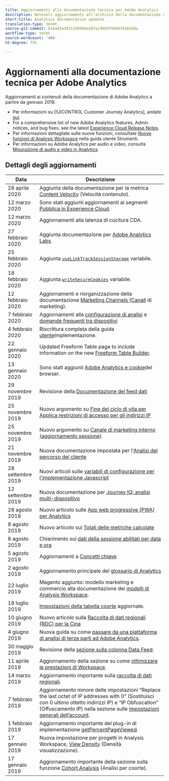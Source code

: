 ```yaml
---
title: Aggiornamenti alla documentazione tecnica per Adobe Analytics
description: Notevoli aggiornamenti all'archivio della documentazione di Adobe Analytics.
short-title: Analytics documentation updates
translation-type: tm+mt
source-git-commit: 816a83a3911250460e26fac9469f604b7616560a
workflow-type: tm+mt
source-wordcount: '466'
ht-degree: 73%

---
```



# Aggiornamenti alla documentazione tecnica per Adobe Analytics

Aggiornamenti ai contenuti della documentazione di Adobe Analytics a partire da gennaio 2019.

* Per informazioni su [!UICONTROL Customer Journey Analytics], andate [qui](https://docs.adobe.com/content/help/en/analytics-platform/using/cja-landing.html).
* For a comprehensive list of new Adobe Analytics features, Admin notices, and bug fixes, see the latest [Experience Cloud Release Notes](https://docs.adobe.com/content/help/it-IT/release-notes/experience-cloud/current.html).
* Per informazioni dettagliate sulle nuove funzioni, consultate [Nuove funzioni di Analysis Workspace](/help/analyze/analysis-workspace/new-features-in-analysis-workspace.md) nella guida utente Strumenti.
* Per informazioni su Adobe Analytics per audio e video, consulta [Misurazione di audio e video in Analytics](https://docs.adobe.com/content/help/it-IT/media-analytics/using/media-overview.html).

## Dettagli degli aggiornamenti

| Data | Descrizione |
|---|---|
| 28 aprile 2020 | Aggiunta della documentazione per la metrica [Content Velocity](/help/components/c-variables/c-metrics/metrics-content-velocity.md) (Velocità contenuto). |
| 12 marzo 2020 | Sono stati aggiunti aggiornamenti ai segmenti [Pubblica in Experience Cloud](/help/components/c-segmentation/c-segmentation-workflow/seg-publish.md). |
| 12 marzo 2020 | Aggiornamenti alla latenza di cucitura CDA. |
| 27 febbraio 2020 | Aggiunta documentazione per [Adobe Analytics Labs](https://docs.adobe.com/content/help/it-IT/analytics/analyze/tech-previews/overview.html). |
| 25 febbraio 2020 | Aggiunta [`useLinkTrackSessionStorage`](/help/implement/vars/config-vars/uselinktracksessionstorage.md) variabile. |
| 18 febbraio 2020 | Aggiunta [`writeSecureCookies`](/help/implement/vars/config-vars/writesecurecookies.md) variabile. |
| 12 febbraio 2020 | Aggiornamenti e riorganizzazione della documentazione [Marketing Channels (Canali](/help/components/c-marketing-channels/c-getting-started-mchannel.md) di marketing). |
| 7 febbraio 2020 | Aggiornamenti alla [configurazione di analisi](../components/cda/cda-setup.md) e [domande frequenti tra dispositivi](../components/cda/cda-faq.md) |
| 4 febbraio 2020 | Riscrittura completa della guida [utente](../implement/home.md)Implementazione. |
| 22 gennaio 2020 | Updated Freeform Table page to include information on the new [Freeform Table Builder](/help/analyze/analysis-workspace/visualizations/freeform-table.md). |
| 13 gennaio 2020 | Sono stati aggiunti [Adobe Analytics e cookie](../technotes/cookies.md)del browser. |
| 29 novembre 2019 | Revisione della [Documentazione del feed dati](/help/export/analytics-data-feed/data-feed-overview.md) |
| 25 novembre 2019 | Nuovo argomento su [Fine del ciclo di vita per Applica restrizioni di accesso per gli indirizzi IP](https://docs.adobe.com/content/help/it-IT/analytics/admin/company-settings/login-restrictions-eol.html) |
| 25 novembre 2019 | Nuovo argomento su [Canale di marketing interno (aggiornamento sessione)](https://docs.adobe.com/content/help/it-IT/analytics/components/marketing-channels/session-refresh.html) |
| 21 novembre 2019 | Nuova documentazione impostata per l&#39;[Analisi del percorso del cliente](https://docs.adobe.com/content/help/en/analytics-platform/using/cja-landing.html) |
| 28 settembre 2019 | Nuovi articoli sulle [variabili di configurazione per l&#39;implementazione Javascript](https://docs.adobe.com/content/help/it-IT/analytics/implementation/javascript-implementation/variables-analytics-reporting/configuration-variables.html) |
| 12 settembre 2019 | Nuova documentazione per [Journey IQ: analisi multi-dispositivo](https://docs.adobe.com/content/help/it-IT/analytics/components/cda/cda-home.html) |
| 28 agosto 2019 | Nuovo articolo sulle [App web progressive (PWA) per Analytics](https://docs.adobe.com/content/help/it-IT/analytics/analyze/pwa/pwa.html) |
| 8 agosto 2019 | Nuovo articolo sui [Totali delle metriche calcolate](/help/components/c-calcmetrics/cm-totals.md) |
| 8 agosto 2019 | Chiarimento sui [dati della sessione abilitati per data e ora](/help/admin/admin/timestamp-optional.md) |
| 5 agosto 2019 | Aggiornamenti a [Concetti chiave](/help/analyze/reports-analytics/key-concepts.md) |
| 2 agosto 2019 | Aggiornamento principale del [glossario di Analytics](/help/technotes/terms.md) |
| 22 luglio 2019 | Magento aggiunto: modello marketing e commercio alla documentazione dei [modelli di Analysis Workspace](/help/analyze/analysis-workspace/build-workspace-project/starter-projects.md). |
| 18 luglio 2019 | [Impostazioni della tabella coorte](/help/analyze/analysis-workspace/visualizations/cohort-table/t-cohort.md) aggiornate. |
| 10 giugno 2019 | Nuovo articolo sulla [Raccolta di dati regionali (RDC) per la Cina](https://docs.adobe.com/content/help/en/analytics/technotes/rdc/rdc-china.html) |
| 4 giugno 2019 | Nuova guida su come [passare da una piattaforma di analisi di terze parti ad Adobe Analytics](/help/technotes/ga-to-aa/home.md). |
| 30 maggio 2019 | Revisione della [sezione sulla colonna Data Feed](/help/export/analytics-data-feed/c-df-contents/datafeeds-reference.md). |
| 11 aprile 2019 | Aggiornamento della sezione su come [ottimizzare le prestazioni di Workspace](/help/analyze/analysis-workspace/workspace-faq/optimizing-performance.md). |
| 14 marzo 2019 | Aggiornamento importante sulla [raccolta di dati regionali](/help/technotes/rdc/regional-data-collection.md). |
| 7 febbraio 2019 | Aggiornamento minore delle impostazioni “Replace the last octet of IP addresses with 0” (Sostituisci con 0 ultimo ottetto indirizzi IP) e “IP Obfuscation” (Offuscamento IP) nella sezione sulle [impostazioni generali dell’account](/help/admin/admin/general-acct-settings-admin.md). |
| 1 febbraio 2019 | Aggiornamento importante del plug-in di implementazione [getPercentPageViewed](../implement/vars/plugins/getpercentpageviewed.md). |
| 17 gennaio 2019 | Nuova impostazione per progetti in Analysis Workspace, [View Density](/help/analyze/analysis-workspace/build-workspace-project/view-density.md) (Densità visualizzazione). |
| 17 gennaio 2019 | Aggiornamento importante della sezione sulla funzione [Cohort Analysis](/help/analyze/analysis-workspace/visualizations/cohort-table/cohort-analysis.md) (Analisi per coorte). |

